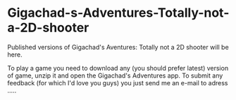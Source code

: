 # Gigachad-s-Adventures-Totally-not-a-2D-shooter
Published versions of Gigachad's Aventures: Totally not a 2D shooter will be here.

To play a game you need to download any (you should prefer latest) version of game, unzip it and open the Gigachad's Adventures app. 
To submit any feedback (for which I'd love you guys) you just send me an e-mail to adress .....